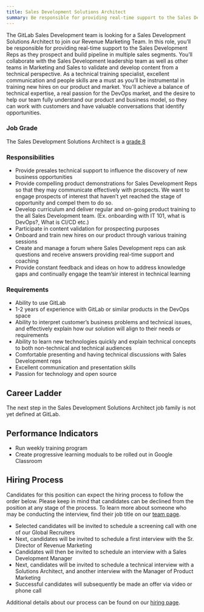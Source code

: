 ```yaml
---
title: Sales Development Solutions Architect
summary: Be responsible for providing real-time support to the Sales Development Reps as they prospect and build pipeline in multiple sales segments.
---
```


The GitLab Sales Development team is looking for a Sales Development Solutions Architect to join our Revenue Marketing Team. In this role, you’ll be responsible for providing real-time support to the Sales Development Reps as they prospect and build pipeline in multiple sales segments. You’ll collaborate with the Sales Development leadership team as well as other teams in Marketing and Sales to validate and develop content from a technical perspective. As a technical training specialist, excellent communication and people skills are a must as you’ll be instrumental in training new hires on our product and market. You'll achieve a balance of technical expertise, a real passion for the DevOps market, and the desire to help our team fully understand our product and business model, so they can work with customers and have valuable conversations that identify opportunities.

### Job Grade

The Sales Development Solutions Architect is a [grade 8](https://about.gitlab.com/handbook/total-rewards/compensation/compensation-calculator/#gitlab-job-grades)

### Responsibilities

- Provide presales technical support to influence the discovery of new business opportunities
- Provide compelling product demonstrations for Sales Development Reps so that they may communicate effectively with prospects. We want to engage prospects of interest that haven’t yet reached the stage of opportunity and compel them to do so.
- Develop curriculum and deliver regular and on-going product training to the all Sales Development team. (Ex. onboarding with IT 101, what is DevOps?, What is CI/CD etc.)
- Participate in content validation for prospecting purposes
- Onboard and train new hires on our product through various training sessions
- Create and manage a forum where Sales Development reps can ask questions and receive answers providing real-time support and coaching
- Provide constant feedback and ideas on how to address knowledge gaps and continually engage the team’sir interest in technical learning


### Requirements

- Ability to use GitLab
- 1-2 years of experience with GitLab or similar products in the DevOps space
- Ability to interpret customer’s business problems and technical issues, and effectively explain how our solution will align to their needs or requirements
- Ability to learn new technologies quickly and explain technical concepts to both non-technical and technical audiences
- Comfortable presenting and having technical discussions with Sales Development reps
- Excellent communication and presentation skills
- Passion for technology and open source

## Career Ladder

The next step in the Sales Development Solutions Architect job family is not yet defined at GitLab.

## Performance Indicators

- Run weekly training program
- Create progressive learning moduals to be rolled out in Google Classroom

## Hiring Process

Candidates for this position can expect the hiring process to follow the order below. Please keep in mind that candidates can be declined from the position at any stage of the process. To learn more about someone who may be conducting the interview, find their job title on our [team page](https://about.gitlab.com/company/team/).
- Selected candidates will be invited to schedule a screening call with one of our Global Recruiters
- Next, candidates will be invited to schedule a first interview with the Sr. Director of Revenue Marketing
- Candidates will then be invited to schedule an interview with a Sales Development Manager
- Next, candidates will be invited to schedule a technical interview with a Solutions Architect, and another interview with the Manager of Product Marketing
- Successful candidates will subsequently be made an offer via video or phone call

Additional details about our process can be found on our [hiring page](https://about.gitlab.com/handbook/hiring/).
